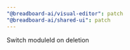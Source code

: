 ```yaml
---
"@breadboard-ai/visual-editor": patch
"@breadboard-ai/shared-ui": patch
---
```


Switch moduleId on deletion
